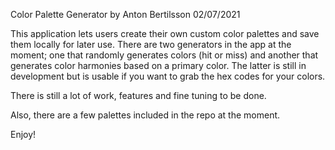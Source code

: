 Color Palette Generator
by Anton Bertilsson
02/07/2021

This application lets users create their own custom color palettes and save them locally for later use. There are two generators in the app at the moment; one that randomly generates colors (hit or miss) and another that generates color harmonies based on a primary color. The latter is still in development but is usable if you want to grab the hex codes for your colors.

There is still a lot of work, features and fine tuning to be done.

Also, there are a few palettes included in the repo at the moment.

Enjoy!

